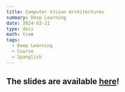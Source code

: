 ```yaml
---
title: Computer Vision Architectures
summary: Deep Learning
date: 2024-03-21
type: docs
math: true
tags:
  - Deep Learning
  - Course
  - Spanglish
---
```


## The slides are available [here](https://github.com/valbarriere/CC6204-Deep-Learning/raw/refs/heads/main/Slides/9_CNN_Architectures.pdf)!